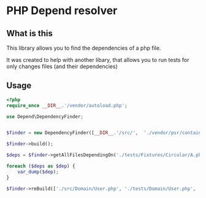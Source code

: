 # PHP Depend resolver

## What is this

This library allows you to find the dependencies of a php file.

It was created to help with another libary, that allows you to run tests for only changes files (and their dependencies)

## Usage
```php
<?php
require_once __DIR__.'/vendor/autoload.php';

use Depend\DependencyFinder;


$finder = new DependencyFinder([__DIR__.'/src/',  './vendor/psr/container/src', __DIR__.'/tests']);

$finder->build();

$deps = $finder->getAllFilesDependingOn('./tests/Fixtures/Circular/A.php');

foreach ($deps as $dep) {
    var_dump($dep);
}

$finder->reBuild(['./src/Domain/User.php', './tests/Domain/User.php', './src/functions.php']);
```
